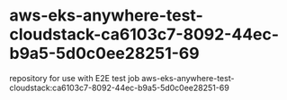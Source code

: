 # aws-eks-anywhere-test-cloudstack-ca6103c7-8092-44ec-b9a5-5d0c0ee28251-69
repository for use with E2E test job aws-eks-anywhere-test-cloudstack:ca6103c7-8092-44ec-b9a5-5d0c0ee28251-69
